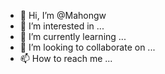 - 👋 Hi, I’m @Mahongw
- 👀 I’m interested in ...
- 🌱 I’m currently learning ...
- 💞️ I’m looking to collaborate on ...
- 📫 How to reach me ...

<!---
Mahongw/Mahongw is a ✨ special ✨ repository because its `README.md` (this file) appears on your GitHub profile.
You can click the Preview link to take a look at your changes.
--->
